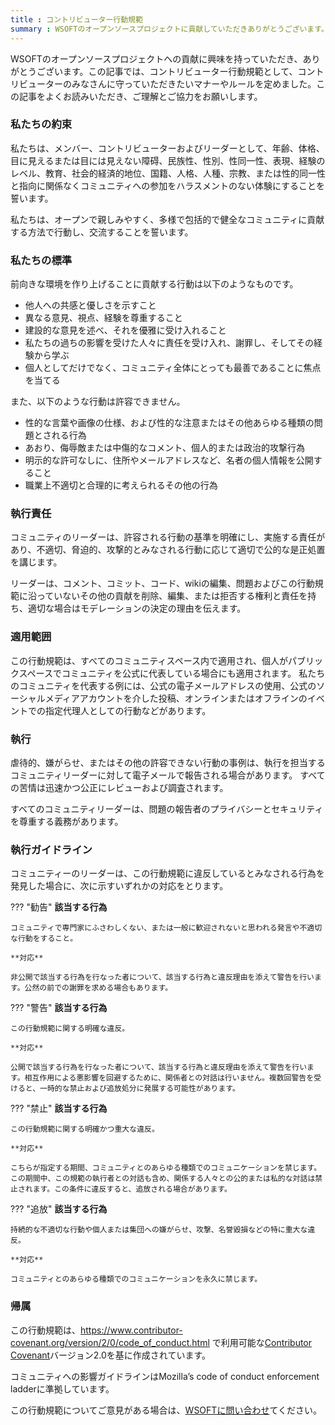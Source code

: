 ```yaml
---
title : コントリビューター行動規範
summary : WSOFTのオープンソースプロジェクトに貢献していただきありがとうございます。この記事をよくお読みいただき、健全で安全なコミュニティの実現にご協力ください。
---
```


WSOFTのオープンソースプロジェクトへの貢献に興味を持っていただき、ありがとうございます。この記事では、コントリビューター行動規範として、コントリビューターのみなさんに守っていただきたいマナーやルールを定めました。この記事をよくお読みいただき、ご理解とご協力をお願いします。

### 私たちの約束
私たちは、メンバー、コントリビューターおよびリーダーとして、年齢、体格、目に見えるまたは目には見えない障碍、民族性、性別、性同一性、表現、経験のレベル、教育、社会的経済的地位、国籍、人格、人種、宗教、または性的同一性と指向に関係なくコミュニティへの参加をハラスメントのない体験にすることを誓います。

私たちは、オープンで親しみやすく、多様で包括的で健全なコミュニティに貢献する方法で行動し、交流することを誓います。

### 私たちの標準
前向きな環境を作り上げることに貢献する行動は以下のようなものです。

- 他人への共感と優しさを示すこと
- 異なる意見、視点、経験を尊重すること
- 建設的な意見を述べ、それを優雅に受け入れること
- 私たちの過ちの影響を受けた人々に責任を受け入れ、謝罪し、そしてその経験から学ぶ
- 個人としてだけでなく、コミュニティ全体にとっても最善であることに焦点を当てる

また、以下のような行動は許容できません。

- 性的な言葉や画像の仕様、および性的な注意またはその他あらゆる種類の問題とされる行為
- あおり、侮辱敵または中傷的なコメント、個人的または政治的攻撃行為
- 明示的な許可なしに、住所やメールアドレスなど、名者の個人情報を公開すること
- 職業上不適切と合理的に考えられるその他の行為

### 執行責任
コミュニティのリーダーは、許容される行動の基準を明確にし、実施する責任があり、不適切、脅迫的、攻撃的とみなされる行動に応じて適切で公的な是正処置を講じます。

リーダーは、コメント、コミット、コード、wikiの編集、問題およびこの行動規範に沿っていないその他の貢献を削除、編集、または拒否する権利と責任を持ち、適切な場合はモデレーションの決定の理由を伝えます。

### 適用範囲
この行動規範は、すべてのコミュニティスペース内で適用され、個人がパブリックスペースでコミュニティを公式に代表している場合にも適用されます。 私たちのコミュニティを代表する例には、公式の電子メールアドレスの使用、公式のソーシャルメディアアカウントを介した投稿、オンラインまたはオフラインのイベントでの指定代理人としての行動などがあります。

### 執行
虐待的、嫌がらせ、またはその他の許容できない行動の事例は、執行を担当するコミュニティリーダーに対して電子メールで報告される場合があります。 すべての苦情は迅速かつ公正にレビューおよび調査されます。

すべてのコミュニティリーダーは、問題の報告者のプライバシーとセキュリティを尊重する義務があります。

### 執行ガイドライン

コミュニティーのリーダーは、この行動規範に違反しているとみなされる行為を発見した場合に、次に示すいずれかの対応をとります。

??? "勧告"
    **該当する行為**

    コミュニティで専門家にふさわしくない、または一般に歓迎されないと思われる発言や不適切な行動をすること。

    **対応**

    非公開で該当する行為を行なった者について、該当する行為と違反理由を添えて警告を行います。公然の前での謝罪を求める場合もあります。

??? "警告"
    **該当する行為**
    
    この行動規範に関する明確な違反。

    **対応**

    公開で該当する行為を行なった者について、該当する行為と違反理由を添えて警告を行います。相互作用による悪影響を回避するために、関係者との対話は行いません。複数回警告を受けると、一時的な禁止および追放処分に発展する可能性があります。


??? "禁止"
    **該当する行為**
    
    この行動規範に関する明確かつ重大な違反。

    **対応**

    こちらが指定する期間、コミュニティとのあらゆる種類でのコミュニケーションを禁じます。この期間中、この規範の執行者との対話も含め、関係する人々との公的または私的な対話は禁止されます。この条件に違反すると、追放される場合があります。


??? "追放"
    **該当する行為**
    
    持続的な不適切な行動や個人または集団への嫌がらせ、攻撃、名誉毀損などの特に重大な違反。

    **対応**

    コミュニティとのあらゆる種類でのコミュニケーションを永久に禁じます。

### 帰属
この行動規範は、https://www.contributor-covenant.org/version/2/0/code_of_conduct.html で利用可能な[Contributor Covenant](https://www.contributor-covenant.org/)バージョン2.0を基に作成されています。

コミュニティへの影響ガイドラインはMozilla’s code of conduct enforcement ladderに準拠しています。

この行動規範についてご意見がある場合は、[WSOFTに問い合わせ](https://wsoft.ws/contact)てください。